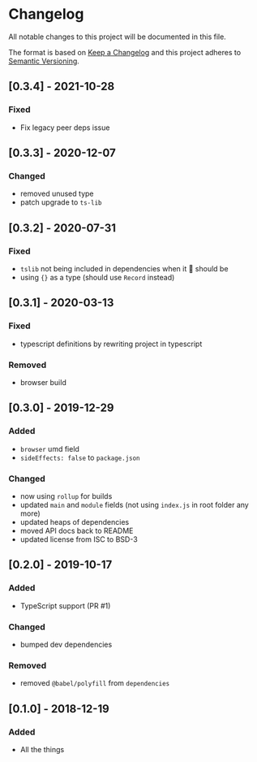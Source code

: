 # Changelog
All notable changes to this project will be documented in this file.

The format is based on [Keep a Changelog](http://keepachangelog.com/en/1.0.0/)
and this project adheres to [Semantic Versioning](http://semver.org/spec/v2.0.0.html).

## [0.3.4] - 2021-10-28

### Fixed

* Fix legacy peer deps issue

## [0.3.3] - 2020-12-07

### Changed

* removed unused type
* patch upgrade to `ts-lib`

## [0.3.2] - 2020-07-31

### Fixed

* `tslib` not being included in dependencies when it :100: should be
* using `{}` as a type (should use `Record` instead)

## [0.3.1] - 2020-03-13

### Fixed

* typescript definitions by rewriting project in typescript

### Removed

* browser build

## [0.3.0] - 2019-12-29

### Added

* `browser` umd field
* `sideEffects: false` to `package.json`

### Changed

* now using `rollup` for builds
* updated `main` and `module` fields (not using `index.js` in root folder any
  more)
* updated heaps of dependencies
* moved API docs back to README
* updated license from ISC to BSD-3

## [0.2.0] - 2019-10-17

### Added

* TypeScript support (PR #1)

### Changed

* bumped dev dependencies

### Removed

* removed `@babel/polyfill` from `dependencies`

## [0.1.0] - 2018-12-19

### Added

* All the things
